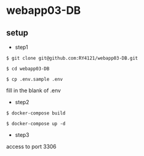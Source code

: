 # webapp03-DB

## setup
- step1

```
$ git clone git@github.com:RY4121/webapp03-DB.git

$ cd webapp03-DB

$ cp .env.sample .env
```
fill in the blank of .env


- step2

```
$ docker-compose build

$ docker-compose up -d
```

- step3

access to port 3306
